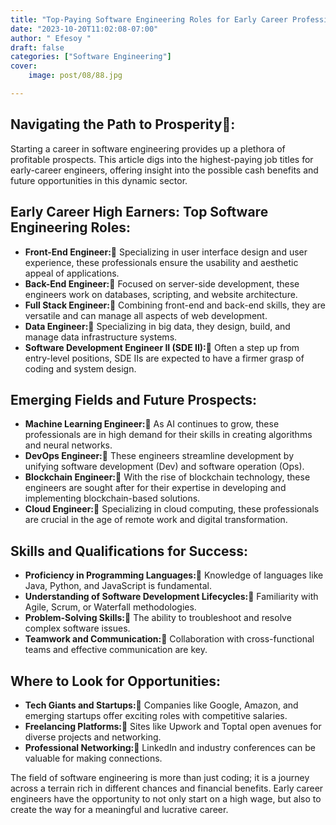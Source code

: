 ```yaml
---
title: "Top-Paying Software Engineering Roles for Early Career Professionals"
date: "2023-10-20T11:02:08-07:00"
author: " Efesoy "
draft: false
categories: ["Software Engineering"]
cover:
    image: post/08/88.jpg

---
```


## Navigating the Path to Prosperity🚀:
Starting a career in software engineering provides up a plethora of profitable prospects. This article digs into the highest-paying job titles for early-career engineers, offering insight into the possible cash benefits and future opportunities in this dynamic sector.

## Early Career High Earners: Top Software Engineering Roles:
- **Front-End Engineer:🚀** Specializing in user interface design and user experience, these professionals ensure the usability and aesthetic appeal of applications.
- **Back-End Engineer:🚀** Focused on server-side development, these engineers work on databases, scripting, and website architecture.
- **Full Stack Engineer:🚀** Combining front-end and back-end skills, they are versatile and can manage all aspects of web development.
- **Data Engineer:🚀** Specializing in big data, they design, build, and manage data infrastructure systems.
- **Software Development Engineer II (SDE II):🚀** Often a step up from entry-level positions, SDE IIs are expected to have a firmer grasp of coding and system design.

## Emerging Fields and Future Prospects:
- **Machine Learning Engineer:🚀** As AI continues to grow, these professionals are in high demand for their skills in creating algorithms and neural networks.
- **DevOps Engineer:🚀** These engineers streamline development by unifying software development (Dev) and software operation (Ops).
- **Blockchain Engineer:🚀** With the rise of blockchain technology, these engineers are sought after for their expertise in developing and implementing blockchain-based solutions.
- **Cloud Engineer:🚀** Specializing in cloud computing, these professionals are crucial in the age of remote work and digital transformation.

## Skills and Qualifications for Success:
- **Proficiency in Programming Languages:🚀** Knowledge of languages like Java, Python, and JavaScript is fundamental.
- **Understanding of Software Development Lifecycles:🚀** Familiarity with Agile, Scrum, or Waterfall methodologies.
- **Problem-Solving Skills:🚀** The ability to troubleshoot and resolve complex software issues.
- **Teamwork and Communication:🚀** Collaboration with cross-functional teams and effective communication are key.

## Where to Look for Opportunities:
- **Tech Giants and Startups:🚀** Companies like Google, Amazon, and emerging startups offer exciting roles with competitive salaries.
- **Freelancing Platforms:🚀** Sites like Upwork and Toptal open avenues for diverse projects and networking.
- **Professional Networking:🚀** LinkedIn and industry conferences can be valuable for making connections.

The field of software engineering is more than just coding; it is a journey across a terrain rich in different chances and financial benefits. Early career engineers have the opportunity to not only start on a high wage, but also to create the way for a meaningful and lucrative career.